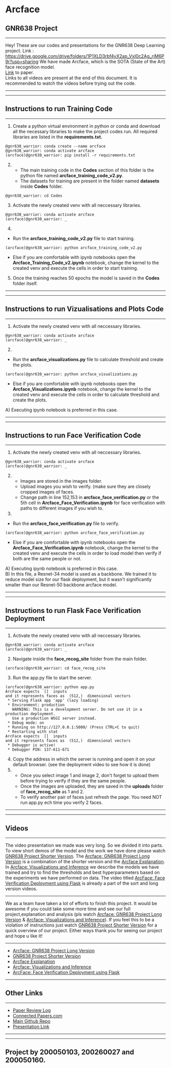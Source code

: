 # Arcface 
## GNR638 Project
***
Hey! These are our codes and presentations for the GNR638 Deep Learning project.
Link : https://drive.google.com/drive/folders/1P1XLD3rbf4yX2ap_VxI0c2Ag_rjM6P9r?usp=sharing
We have made Arcface, which is the SOTA (State of the Art) face recognition model.<br>
[Link](https://arxiv.org/pdf/1804.06655.pdf) to paper.<br>
Links to all videos are present at the end of this document. It is recommended to watch the videos before trying out the code.
***
***
## Instructions to run Training Code
***
1. Create a python virtual environment in python or conda and download all the necessary libraries to make the project codes run. All required libraries are listed in the <b>requirements.txt.</b>
```console
@gnr638_warrior: conda create --name arcface
@gnr638_warrior: conda activate arcface
(arcface)@gnr638_warrior: pip install -r requirements.txt
```
2. * The main training code in the <b>Codes</b> section of this folder is the python file named <b>arcface_training_code_v2.py</b>. 
    * The datasets for training are present in the folder named <b>datasets</b> inside <b>Codes</b> folder.
```console
@gnr638_warrior: cd Codes
```
3. Activate the newly created venv with all neccessary libraries.
```console
@gnr638_warrior: conda activate arcface
(arcface)@gnr638_warrior: _
```
4. 
* Run the <b>arcface_training_code_v2.py</b> file to start training.
```console
(arcface)@gnr638_warrior: python arcface_training_code_v2.py
```
* Else if you are comfortable with ipynb notebooks open the <b>Arcface_Training_Code_v2.ipynb</b> notebook, change the kernel to the created venv and execute the cells in order to start training.

5. Once the training reaches 50 epochs the model is saved in the <b>Codes</b> folder itself.<br>
***
***
## Instructions to run Vizualisations and Plots Code
***
1. Activate the newly created venv with all neccessary libraries.
```console
@gnr638_warrior: conda activate arcface
(arcface)@gnr638_warrior: _
```
2. 
* Run the <b>arcface_visualizations.py</b> file to calculate threshold and create the plots.
```console
(arcface)@gnr638_warrior: python arcface_visualizations.py
```
* Else if you are comfortable with ipynb notebooks open the <b>Arcface_Visualizations.ipynb</b> notebook, change the kernel to the created venv and execute the cells in order to calculate threshold and create the plots.

A) Executing ipynb notebook is preferred in this case.<br>
***
***
## Instructions to run Face Verification Code
***
1. Activate the newly created venv with all neccessary libraries.
```console
@gnr638_warrior: conda activate arcface
(arcface)@gnr638_warrior: _
```
2. * Images are stored in the images folder. 
    * Upload images you wish to verify. (make sure they are closely cropped images of faces.
    * Change path in line 152,153 in <b>arcface_face_verification.py</b> or the 5th cell in <b>Arcface_Face_Verification.ipynb</b> for face verification with paths to different images if you wish to.
3. 
* Run the <b>arcface_face_verification.py</b> file to verify.
```console
(arcface)@gnr638_warrior: python arcface_face_verification.py
```
* Else if you are comfortable with ipynb notebooks open the <b>Arcface_Face_Verification.ipynb</b> notebook, change the kernel to the created venv and execute the cells in order to load model then verify if both are the same people or not.

A) Executing ipynb notebook is preferred in this case.<br>
B) In this file, a Resnet-34 model is used as a backbone. We trained it to reduce model size for our flask deployment, but it wasn't significantly smaller than our Resnet-50 backbone arcface model.<br>
***
***
## Instructions to run Flask Face Verification Deployment
***
1. Activate the newly created venv with all neccessary libraries.
```console
@gnr638_warrior: conda activate arcface
(arcface)@gnr638_warrior: _
```
2. Navigate inside the <b>face_recog_site</b> folder from the main folder.
```console
(arcface)@gnr638_warrior: cd face_recog_site
```
3. Run the app.py file to start the server.
```console
(arcface)@gnr638_warrior: python app.py
ArcFace expects  []  inputs
and it represents faces as  (512,)  dimensional vectors
 * Serving Flask app 'app' (lazy loading)
 * Environment: production
   WARNING: This is a development server. Do not use it in a production deployment.
   Use a production WSGI server instead.
 * Debug mode: on
 * Running on http://127.0.0.1:5000/ (Press CTRL+C to quit)
 * Restarting with stat
ArcFace expects  []  inputs
and it represents faces as  (512,)  dimensional vectors
 * Debugger is active!
 * Debugger PIN: 137-611-671
```
4. Copy the address in which the server is running and open it on your default browser. (see the deployment video to see how it is done)
5. * Once you select image 1 and image 2, don't forget to upload them before trying to verify if they are the same people.
    * Once the images are uploaded, they are saved in the <b>uploads</b> folder of <b>face_recog_site</b> as 1 and 2.
    * To verify another pair of faces just refresh the page. You need NOT run app.py ech time you verify 2 faces.
***
***
## Videos
***
The video presentation we made was very long. So we divided it into parts. To view short demos of the model and the work we have done please watch [GNR638 Project Shorter Version](https://youtu.be/XCc4fGwsxBI). The [Arcface: GNR638 Project Long Version](https://youtu.be/5nEVttJXHg8) is a combination of the shorter version and the [Arcface Explanation](https://youtu.be/ANnSRkJ8UM8). In [Arcface: Visualizations and Inference](https://youtu.be/1Qhpn5M8jmg) we describe the models we have trained and try to find the thresholds and best hyperparameters based on the experiments we have performed on data. The video titled [ArcFace: Face Verification Deployment using Flask](https://youtu.be/-QoZPBteerA) is already a part of the sort and long version videos.<br>
***
We as a team have taken a lot of efforts to finish this project. It would be awesome if you could take some more time and see our full project,explanation and analysis (pls watch [Arcface: GNR638 Project Long Version](https://youtu.be/5nEVttJXHg8) & [Arcface: Visualizations and Inference](https://youtu.be/1Qhpn5M8jmg)). If you feel this to be a violation of instructions just watch [GNR638 Project Shorter Version](https://youtu.be/XCc4fGwsxBI) for a quick overview of our project. Either ways thank you for seeing our project and hope u like it!
***
- [Arcface: GNR638 Project Long Version](https://youtu.be/5nEVttJXHg8)
- [GNR638 Project Shorter Version](https://youtu.be/XCc4fGwsxBI)
- [Arcface Explanation](https://youtu.be/ANnSRkJ8UM8)
- [Arcface: Visualizations and Inference](https://youtu.be/1Qhpn5M8jmg)
- [ArcFace: Face Verification Deployment using Flask](https://youtu.be/-QoZPBteerA)
***
## Other Links
***
- [Paper Review Log](https://zestyoreo9.gitbook.io/deep-learning-and-neural-networks/one-shot-learning-project/papers)<br>
- [Connected Papers.com](https://www.connectedpapers.com/main/d4f100ca5edfe53b562f1d170b2c48939bab0e27/ArcFace%3A-Additive-Angular-Margin-Loss-for-Deep-Face-Recognition/graph)<br>
- [Main Github Repo](https://github.com/zestyoreo/Arcface)<br>
- [Presentation Link](https://iitbacin-my.sharepoint.com/:p:/g/personal/200050103_iitb_ac_in/EbD_mES0PHtAkZ0ljE6R_GEBHUDhEVAxVmAryNsBSrC21Q?e=mYMgmz)
***
***
## Project by 200050103, 200260027 and 200050160.
